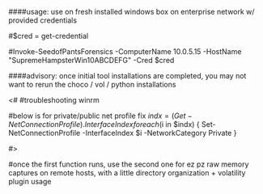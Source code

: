 ####usage: use on fresh installed windows box on enterprise network w/ provided credentials 

#$cred = get-credential

#Invoke-SeedofPantsForensics -ComputerName 10.0.5.15 -HostName "SupremeHampsterWin10ABCDEFG" -Cred $cred

####advisory: once initial tool installations are completed, you may not want to rerun the choco / vol / python installations

<#
#troubleshooting winrm

#below is for private/public net profile fix
$indx = (Get-NetConnectionProfile).InterfaceIndex
foreach ($i in $indx) {
Set-NetConnectionProfile -InterfaceIndex $i -NetworkCategory Private
}

#>


#once the first function runs, use the second one for ez pz raw memory captures on remote hosts, with a little directory organization + volatility plugin usage
